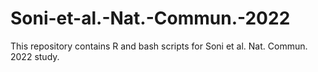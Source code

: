 # Soni-et-al.-Nat.-Commun.-2022
This repository contains R and bash scripts for Soni et al.  Nat. Commun. 2022 study.
